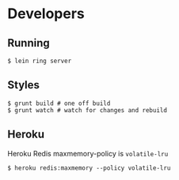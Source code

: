 # Developers

## Running

```console
$ lein ring server
```

## Styles

```console
$ grunt build # one off build
$ grunt watch # watch for changes and rebuild
```

## Heroku

Heroku Redis maxmemory-policy is `volatile-lru`

```console
$ heroku redis:maxmemory --policy volatile-lru
```
